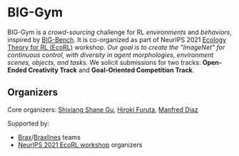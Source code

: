 # BIG-Gym

BIG-Gym is a *crowd-sourcing* challenge for RL *environments* and *behaviors*, inspired by [BIG-Bench](https://github.com/google/BIG-bench). It is co-organized as part of NeurIPS 2021 [Ecology Theory for RL (EcoRL)](https://sites.google.com/view/ecorl2021/home) workshop. *Our goal is to create the "ImageNet" for continuous control, with diversity in agent morphologies, environment scenes, objects, and tasks.* We solicit submissions for two tracks: **Open-Ended Creativity Track** and **Goal-Oriented Competition Track**.


## Organizers

Core organizers: [Shixiang Shane Gu](https://sites.google.com/view/gugurus/home), [Hiroki Furuta](https://frt03.github.io/), [Manfred Diaz](https://manfreddiaz.github.io/)

Supported by:
* [Brax](https://github.com/google/brax)/[Braxlines](https://arxiv.org/abs/2110.04686) teams
* [NeurIPS 2021 EcoRL workshop](https://sites.google.com/view/ecorl2021/home) organizers
